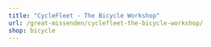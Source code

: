 ```yaml
---
title: "CycleFleet - The Bicycle Workshop"
url: /great-missenden/cyclefleet-the-bicycle-workshop/
shop: bicycle
---
```

